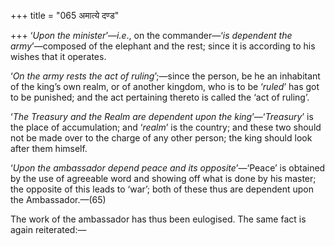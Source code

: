 +++
title = "065 अमात्ये दण्ड"

+++
‘*Upon the minister*’—*i.e*., on the commander—‘*is* *dependent the
army*’—composed of the elephant and the rest; since it is according to
his wishes that it operates.

‘*On the army rests the act of ruling*’;—since the person, be he an
inhabitant of the king’s own realm, or of another kingdom, who is to be
‘*ruled*’ has got to be punished; and the act pertaining thereto is
called the ‘act of ruling’.

‘*The Treasury and the Realm are dependent upon the king*’—‘*Treasury*’
is the place of accumulation; and ‘*realm*’ is the country; and these
two should not be made over to the charge of any other person; the king
should look after them himself.

‘*Upon the ambassador depend peace and its opposite*’—‘Peace’ is
obtained by the use of agreeable word and showing off what is done by
his master; the opposite of this leads to ‘war’; both of these thus are
dependent upon the Ambassador.—(65)

The work of the ambassador has thus been eulogised. The same fact is
again reiterated:—


